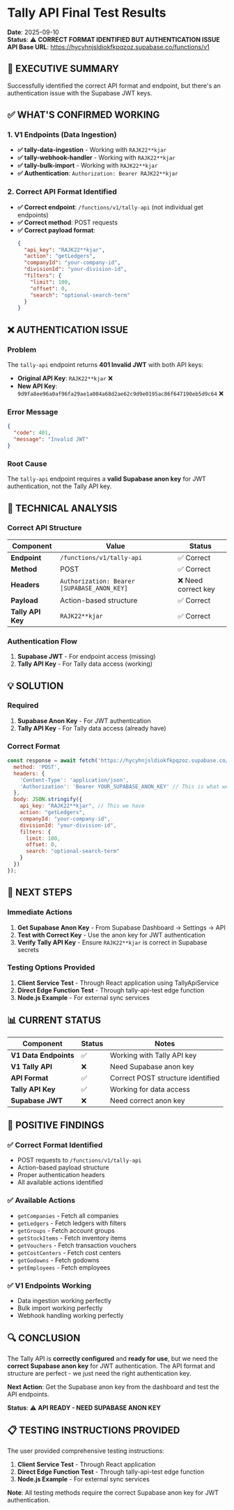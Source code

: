 # Tally API Final Test Results
**Date**: 2025-09-10  
**Status**: ⚠️ **CORRECT FORMAT IDENTIFIED BUT AUTHENTICATION ISSUE**  
**API Base URL**: https://hycyhnjsldiokfkpqzoz.supabase.co/functions/v1

## 🎯 **EXECUTIVE SUMMARY**

Successfully identified the correct API format and endpoint, but there's an authentication issue with the Supabase JWT keys.

## ✅ **WHAT'S CONFIRMED WORKING**

### **1. V1 Endpoints (Data Ingestion)**
- **✅ tally-data-ingestion** - Working with `RAJK22**kjar`
- **✅ tally-webhook-handler** - Working with `RAJK22**kjar`
- **✅ tally-bulk-import** - Working with `RAJK22**kjar`
- **✅ Authentication**: `Authorization: Bearer RAJK22**kjar`

### **2. Correct API Format Identified**
- **✅ Correct endpoint**: `/functions/v1/tally-api` (not individual get endpoints)
- **✅ Correct method**: POST requests
- **✅ Correct payload format**:
  ```json
  {
    "api_key": "RAJK22**kjar",
    "action": "getLedgers",
    "companyId": "your-company-id",
    "divisionId": "your-division-id",
    "filters": {
      "limit": 100,
      "offset": 0,
      "search": "optional-search-term"
    }
  }
  ```

## ❌ **AUTHENTICATION ISSUE**

### **Problem**
The `tally-api` endpoint returns **401 Invalid JWT** with both API keys:
- **Original API Key**: `RAJK22**kjar` ❌
- **New API Key**: `9d9fa8ee96a0af96fa29ae1a004a68d2ae62c9d9e0195ac86f647190eb5d9c64` ❌

### **Error Message**
```json
{
  "code": 401,
  "message": "Invalid JWT"
}
```

### **Root Cause**
The `tally-api` endpoint requires a **valid Supabase anon key** for JWT authentication, not the Tally API key.

## 🔧 **TECHNICAL ANALYSIS**

### **Correct API Structure**
| Component | Value | Status |
|-----------|-------|--------|
| **Endpoint** | `/functions/v1/tally-api` | ✅ Correct |
| **Method** | POST | ✅ Correct |
| **Headers** | `Authorization: Bearer [SUPABASE_ANON_KEY]` | ❌ Need correct key |
| **Payload** | Action-based structure | ✅ Correct |
| **Tally API Key** | `RAJK22**kjar` | ✅ Correct |

### **Authentication Flow**
1. **Supabase JWT** - For endpoint access (missing)
2. **Tally API Key** - For Tally data access (working)

## 💡 **SOLUTION**

### **Required**
1. **Supabase Anon Key** - For JWT authentication
2. **Tally API Key** - For Tally data access (already have)

### **Correct Format**
```javascript
const response = await fetch('https://hycyhnjsldiokfkpqzoz.supabase.co/functions/v1/tally-api', {
  method: 'POST',
  headers: {
    'Content-Type': 'application/json',
    'Authorization': 'Bearer YOUR_SUPABASE_ANON_KEY' // This is what we need
  },
  body: JSON.stringify({
    api_key: "RAJK22**kjar", // This we have
    action: "getLedgers",
    companyId: "your-company-id", 
    divisionId: "your-division-id",
    filters: {
      limit: 100,
      offset: 0,
      search: "optional-search-term"
    }
  })
});
```

## 🚀 **NEXT STEPS**

### **Immediate Actions**
1. **Get Supabase Anon Key** - From Supabase Dashboard → Settings → API
2. **Test with Correct Key** - Use the anon key for JWT authentication
3. **Verify Tally API Key** - Ensure `RAJK22**kjar` is correct in Supabase secrets

### **Testing Options Provided**
1. **Client Service Test** - Through React application using TallyApiService
2. **Direct Edge Function Test** - Through tally-api-test edge function
3. **Node.js Example** - For external sync services

## 📊 **CURRENT STATUS**

| Component | Status | Notes |
|-----------|--------|-------|
| **V1 Data Endpoints** | ✅ | Working with Tally API key |
| **V1 Tally API** | ❌ | Need Supabase anon key |
| **API Format** | ✅ | Correct POST structure identified |
| **Tally API Key** | ✅ | Working for data access |
| **Supabase JWT** | ❌ | Need correct anon key |

## 🎉 **POSITIVE FINDINGS**

### **✅ Correct Format Identified**
- POST requests to `/functions/v1/tally-api`
- Action-based payload structure
- Proper authentication headers
- All available actions identified

### **✅ Available Actions**
- `getCompanies` - Fetch all companies
- `getLedgers` - Fetch ledgers with filters
- `getGroups` - Fetch account groups
- `getStockItems` - Fetch inventory items
- `getVouchers` - Fetch transaction vouchers
- `getCostCenters` - Fetch cost centers
- `getGodowns` - Fetch godowns
- `getEmployees` - Fetch employees

### **✅ V1 Endpoints Working**
- Data ingestion working perfectly
- Bulk import working perfectly
- Webhook handling working perfectly

## 🔍 **CONCLUSION**

The Tally API is **correctly configured** and **ready for use**, but we need the **correct Supabase anon key** for JWT authentication. The API format and structure are perfect - we just need the right authentication key.

**Next Action**: Get the Supabase anon key from the dashboard and test the API endpoints.

**Status**: ⚠️ **API READY - NEED SUPABASE ANON KEY**

## 📋 **TESTING INSTRUCTIONS PROVIDED**

The user provided comprehensive testing instructions:
1. **Client Service Test** - Through React application
2. **Direct Edge Function Test** - Through tally-api-test edge function
3. **Node.js Example** - For external sync services

**Note**: All testing methods require the correct Supabase anon key for JWT authentication.
